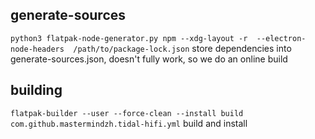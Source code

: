 ## generate-sources
```python3 flatpak-node-generator.py npm --xdg-layout -r  --electron-node-headers  /path/to/package-lock.json```
store dependencies into generate-sources.json, doesn't fully work, so we do an online build

## building

```flatpak-builder --user --force-clean --install build com.github.mastermindzh.tidal-hifi.yml``` build and install
